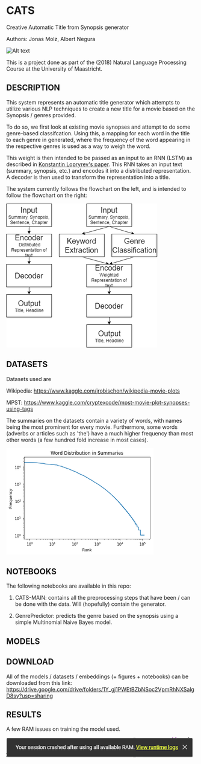 # CATS
Creative Automatic Title from Synopsis generator

Authors: Jonas Molz, Albert Negura

![Alt text](CATS.png?raw=true "Title")

This is a project done as part of the (2018) Natural Language Processing Course at the University of Maastricht.

## DESCRIPTION
This system represents an automatic title generator which attempts to utilize various NLP techniques to create a new title for a movie based on the Synopsis / genres provided.

To do so, we first look at existing movie synopses and attempt to do some genre-based classifcation. Using this, a mapping for each word in the title to each genre in generated, where the frequency of the word appearing in the respective genres is used as a way to weigh the word.

This weight is then intended to be passed as an input to an RNN (LSTM) as described in [Konstantin Lopryrev's paper](https://arxiv.org/pdf/1512.01712.pdf). This RNN takes an input text (summary, synopsis, etc.) and encodes it into a distributed representation. A decoder is then used to transform the representation into a title.

The system currently follows the flowchart on the left, and is intended to follow the flowchart on the right:

![Alt text](Process.png?raw=true "Title")

## DATASETS
Datasets used are 

Wikipedia: https://www.kaggle.com/jrobischon/wikipedia-movie-plots

MPST: https://www.kaggle.com/cryptexcode/mpst-movie-plot-synopses-using-tags

The summaries on the datasets contain a variety of words, with names being the most prominent for every movie. Furthermore, some words (adverbs or articles such as 'the') have a much higher frequency than most other words (a few hundred fold increase in most cases).

![Alt text](WordDistribution.png?raw=true "Title")

## NOTEBOOKS
The following notebooks are available in this repo:

1. CATS-MAIN: contains all the preprocessing steps that have been / can be done with the data. Will (hopefully) contain the generator.

2. GenrePredictor: predicts the genre based on the synopsis using a simple Multinomial Naive Bayes model.

## MODELS

## DOWNLOAD
All of the models / datasets / embeddings (+ figures + notebooks) can be downloaded from this link:
https://drive.google.com/drive/folders/1Y_gj1PWEtBZbNSoc2VpmRhNXSalgD8sy?usp=sharing

## RESULTS
A few RAM issues on training the model used.

![Alt text](chrome_2019-05-27_19-44-12.png?raw=true "Title")
